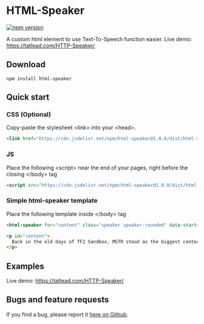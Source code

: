 # HTML-Speaker
[![npm version](https://badge.fury.io/js/html-speaker.svg)](https://badge.fury.io/js/html-speaker)

A custom html element to use Text-To-Speech function easier. Live demo: https://tatlead.com/HTTP-Speaker/

## Download
```
npm install html-speaker
```


## Quick start

### CSS (Optional)
Copy-paste the stylesheet \<link\> into your \<head\>.
```html
<link href="https://cdn.jsdelivr.net/npm/html-speaker@1.0.0/dist/html-speaker.min.css" rel="stylesheet">
```

### JS
Place the following \<script\> near the end of your pages, right before the closing \</body\> tag
```html
<script src="https://cdn.jsdelivr.net/npm/html-speaker@1.0.0/dist/html-speaker.min.js"></script>
```

### Simple html-speaker template
Place the following template inside \</body\> tag
```html
<html-speaker for="content" class="speaker speaker-rounded" data-start="PLAY" data-pause="PAUSE"></html-speaker>

<p id="content">
  Back in the old days of TF2 Sandbox, MSTR stood as the biggest center of in-game TF2 roleplaying in the community.
</p>
```

## Examples
Live demo: https://tatlead.com/HTTP-Speaker/

## Bugs and feature requests
If you find a bug, please report it [here on Github](https://github.com/BattlefieldDuck/HTML-Speaker/issues).
